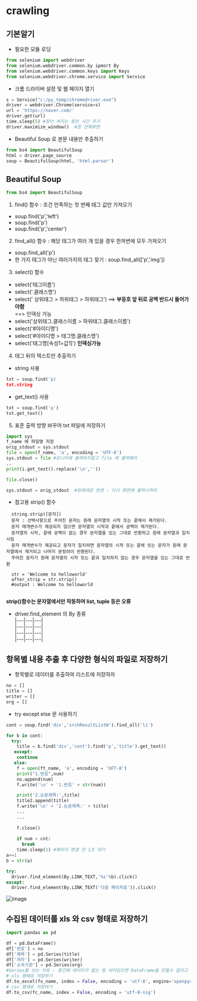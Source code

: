 # crawling
## 기본알기
* 필요한 모듈 로딩
```python
from selenium import webdriver
from selenium.webdriver.common.by ipmort By
from selenium.webdriver.common.keys import Keys
from selenium.webdriver.chrome.service import Service
```
* 크롬 드라이버 설정 및 웹 페이지 열기
```python
s = Service("c:/py_temp/chromedriver.exe")
driver = webdriver.Chrome(service=s)
url = 'https://naver.com/'
driver.get(url)
time.sleep(5) #창이 켜지는 동안 시간 주기
driver.maximize_window()  #창 전체화면
```  

* Beautiful Soup 로 본문 내용만 추출하기
```python
from bs4 import BeautifulSoup
html = driver.page_source
soup = BeautifulSoup(html, 'html.parser')
```

## Beautiful Soup  
``` python
from bs4 import BeautifulSoup
```
1) find() 함수 : 조건 만족하는 첫 번째 태그 값만 가져오기  
  - soup.find('p','left')
  - soup.find('p')
  - soup.find('p','center')
2) find_all() 함수 : 해당 태그가 여러 개 있을 경우 한꺼번에 모두 가져오기
  - soup.find_all('p')
  - 한 가지 태그가 아닌 여러가지의 태그 찾기 : soup.find_all(['p','img'])
3) select() 함수
  - select('태그이름')
  - select('.클래스명')
  - select(' 상위태그 > 하위태그 > 하위태그') ==> __부등호 앞 뒤로 공백 반드시 들어가야함__  
    ==> 인덱싱 가능
  - select('상위태그.클래스이름 > 하위태그.클래스이름')
  - select('#아이디명')
  - select('#아이디명 > 태그명.클래스명')
  - select('태그명[속성1=값1]')  __인덱싱가능__  
  
4) 태그 뒤의 텍스트만 추출하기
* string 사용
```python
txt = soup.find('p)
txt.string
```
* get_text() 사용
```python
txt = soup.find('p')
txt.get_text()
```  

5) 표준 출력 방향 바꾸어 txt 파일에 저장하기
```python
import sys
f_name 에 파일명 저장
orig_stdout = sys.stdout
file = open(f_name, 'a', encoding = 'UTF-8')
sys.stdout = file #모니터에 출력하지말고 file 에 출력해라
..
print(i.get_text().replace('\n',''))

file.close()

sys.stdout = orig_stdout  #원래대로 변경 : 다시 화면에 출력시켜라
```  

  * 참고용 strip() 함수
```
  string.strip([문자])
  문자 : 선택사항으로 주어진 문자는 원래 문자열의 시작 또는 끝에서 제거된다.
  문자 매개변수가 제공되지 않으면 문자열의 시작과 끝에서 공백이 제거된다.
  문자열의 시작, 끝에 공백이 없는 경우 문자열을 있는 그대로 반환하고 원래 문자열과 일치시킴
  문자 매개변수가 제공되고 문자가 일치하면 문자열의 시작 또는 끝에 잇는 문자가 원래 문자열에서 제거되고 나머지 문장려이 반환된다.
  주어진 문자가 원래 문자열의 시작 또는 끝과 일치하지 않는 경우 문자열을 있는 그대로 반환
  
  str = 'Welcome to helloworld'
  after_strip = str.strip()
  #output : Welcome to helloworld
  
```  
   **strip()함수는 문자열에서만 작동하며 list, tuple 등은 오류**
   
   * driver.find_element 의 By 종류  
    |---|---|---|  
    |---|---|---|  
    |---|---|---|  
    |---|---|---|  
    
## 항목별 내용 추출 후 다양한 형식의 파일로 저장하기
- 항목별로 데이터를 추출하여 리스트에 저장하자
```python
no = []
title = []
writer = []
org = []
```
- try except else 문 사용하기
```python
cont = soup.find('div','srchResultListW').find_all('li')

for b in cont:
  try:
    title = b.find('div','cont').find('p','title').get_text()
   except:
    continue
   else:
    f = open(ft_name, 'a', encoding = 'UFT-8')
    print("1.번호",num)
    no.append(num)
    f.write('\n' + '1.번호' + str(num))

    print('2.논문제목:',title)
    title2.append(title)
    f.write('\n' + '2.논문제목:' + title)
    ...
    ...
    
    f.close()
    
    if num > cnt:
      break
    time.sleep(1) #페이지 변경 전 1초 대기
a+=1
b = str(a)

try:
  driver.find_element(By.LINK_TEXT,'%s'%b).click()
except:
  driver.find_element(By.LINK_TEXT('다음 페이지로')).click()
```  
![image](https://user-images.githubusercontent.com/82145878/178104239-63e66d0d-000c-4479-81dd-c891ae05ee17.png)  


## 수집된 데이터를 xls 와 csv 형태로 저장하기
```python
import pandas as pd

df = pd.DataFrame()
df['번호'] = no
df['제목'] = pd.Series(title)
df['저자'] = pd.Series(writer)
df['소속기관'] = pd.Series(org)
#Series를 쓰는 이유 : 중간에 데이터가 없는 등 비어있으면 DataFrame을 만들수 없다고 에러발생
# xls 형태로 저장하기
df.to_excel(fx_name, index = False, encoding = 'utf-8', engine='openpyxl')
# csv 형태로 저장하기
df.to_csv(fc_name, index = False, encoding = 'utf-8-sig')
